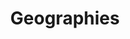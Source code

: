 ---
title: Geographies
description: This is a guides page.
permalink: /guides/intro/3/

layout: guide
sidenav: guides-intro
---